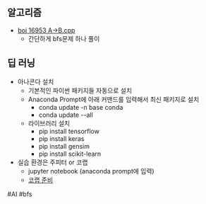 ## 알고리즘
- [boj 16953 A→B.cpp](https://www.acmicpc.net/problem/16953)
	- 간단하게 bfs문제 하나 풀이
## 딥 러닝
- 아나콘다 설치
	- 기본적인 파이썬 패키지들 자동으로 설치
	- Anaconda Prompt에 아래 커맨드를 입력해서 최신 패키지로 설치
		- conda update -n base conda 
		- conda update --all
	- 라이브러리 설치
		- pip install tensorflow
		- pip install keras
		- pip install gensim
		- pip install scikit-learn
- 실습 환경은 주피터 or 코랩
	- jupyter notebook (anaconda prompt에 입력)
	- [코랩 준비](https://colab.research.google.com/)

#AI #bfs
